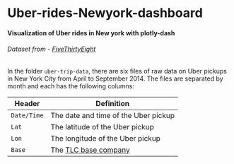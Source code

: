 # Uber-rides-Newyork-dashboard

#### Visualization of Uber rides in New york with plotly-dash

###### Dataset from - [FiveThirtyEight](https://github.com/fivethirtyeight/uber-tlc-foil-response/tree/master/uber-trip-data)

In the folder `uber-trip-data`, there are six files of raw data on Uber pickups in New York City from April to September 2014. The files are separated by month and each has the following columns:

Header | Definition
---|---------
`Date/Time` | The date and time of the Uber pickup
`Lat` | The latitude of the Uber pickup
`Lon` | The longitude of the Uber pickup
`Base` | The [TLC base company](http://www.nyc.gov/html/tlc/html/industry/base_and_business.shtml) 
